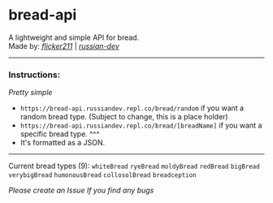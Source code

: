 # bread-api
A lightweight and simple API for bread.\
Made by:  _<a href="https://github.com/flicker211">flicker211<a>_  |  _<a href="https://github.com/russian-dev">russian-dev</a>_

---
### Instructions:
*Pretty simple*

- ``https://bread-api.russiandev.repl.co/bread/random`` if you want a random bread type. (Subject to change, this is a place holder)
- ``https://bread-api.russiandev.repl.co/bread/[breadName]`` if you want a specific bread type. ^^^
- It's formatted as a JSON.

---
Current bread types (9):
`whiteBread`
`ryeBread`
`moldyBread`
`redBread`
`bigBread`
`verybigBread`
`humonousBread`
`collosolBread`
`breadception`



*Please create an Issue If you find any bugs*

